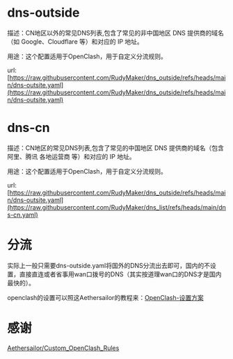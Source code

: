 
# dns-outside
描述：CN地区以外的常见DNS列表,包含了常见的非中国地区 DNS 提供商的域名（如 Google、Cloudflare 等）和对应的 IP 地址。

用途：这个配置适用于OpenClash，用于自定义分流规则。

url: [https://raw.githubusercontent.com/RudyMaker/dns_outside/refs/heads/main/dns-outsite.yaml](https://raw.githubusercontent.com/RudyMaker/dns_outside/refs/heads/main/dns-outsite.yaml)


# dns-cn
描述：CN地区的常见DNS列表,包含了常见的中国地区 DNS 提供商的域名（包含阿里、腾讯 各地运营商 等）和对应的 IP 地址。

用途：这个配置适用于OpenClash，用于自定义分流规则。

url: [https://raw.githubusercontent.com/RudyMaker/dns_outside/refs/heads/main/dns-outsite.yaml](https://raw.githubusercontent.com/RudyMaker/dns_list/refs/heads/main/dns-cn.yaml)

# 分流
实际上一般只需要dns-outside.yaml将国外的DNS分流出去即可，国内的不设置，直接直连或者省事用wan口拨号的DNS（其实按道理wan口的DNS才是国内最快的）。

openclash的设置可以照这Aethersailor的教程来：[OpenClash-设置方案](https://github.com/Aethersailor/Custom_OpenClash_Rules/wiki/OpenClash-%E8%AE%BE%E7%BD%AE%E6%96%B9%E6%A1%88)


# 感谢 
[Aethersailor/Custom_OpenClash_Rules](https://github.com/Aethersailor/Custom_OpenClash_Rules?tab=readme-ov-file)
